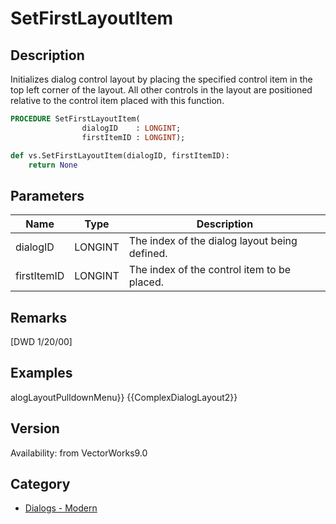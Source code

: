 # SetFirstLayoutItem

## Description
Initializes dialog control layout by placing the specified control item in the top left corner of the layout. All other controls in the layout are positioned relative to the control item placed with this function.

```pascal
PROCEDURE SetFirstLayoutItem(
				dialogID    : LONGINT;
				firstItemID : LONGINT);
```

```python
def vs.SetFirstLayoutItem(dialogID, firstItemID):
    return None
```

## Parameters
|Name|Type|Description|
|---|---|---|
|dialogID|LONGINT|The index of the dialog layout being defined.|
|firstItemID|LONGINT|The index of the control item to be placed.|

## Remarks
[DWD 1/20/00]

## Examples
alogLayoutPulldownMenu}}
{{ComplexDialogLayout2}}

## Version
Availability: from VectorWorks9.0

## Category
* [Dialogs - Modern](../Categories/Dialogs%20-%20Modern.md)

